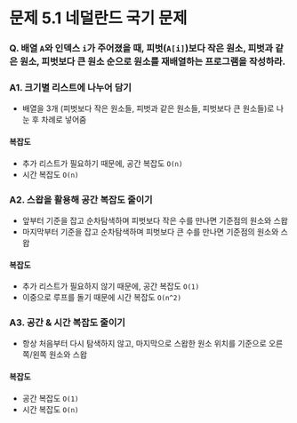 # 문제 5.1 네덜란드 국기 문제
### Q. 배열 `A`와 인덱스 `i`가 주어졌을 때, 피벗(`A[i]`)보다 작은 원소, 피벗과 같은 원소, 피벗보다 큰 원소 순으로 원소를 재배열하는 프로그램을 작성하라.

### A1. 크기별 리스트에 나누어 담기
* 배열을 3개 (피벗보다 작은 원소들, 피벗과 같은 원소들, 피벗보다 큰 원소들)로 나눈 후 차례로 넣어줌

#### 복잡도
* 추가 리스트가 필요하기 때문에, 공간 복잡도 `O(n)`
* 시간 복잡도 `O(n)`

### A2. 스왑을 활용해 공간 복잡도 줄이기
* 앞부터 기준을 잡고 순차탐색하며 피벗보다 작은 수를 만나면 기준점의 원소와 스왑
* 마지막부터 기준을 잡고 순차탐색하며 피벗보다 큰 수를 만나면 기준점의 원소와 스왑

#### 복잡도
* 추가 리스트가 필요하지 않기 때문에, 공간 복잡도 `O(1)`
* 이중으로 루프를 돌기 때문에 시간 복잡도 `O(n^2)`

### A3. 공간 & 시간 복잡도 줄이기
* 항상 처음부터 다시 탐색하지 않고, 마지막으로 스왑한 원소 위치를 기준으로 오른쪽/왼쪽 원소와 스왑

#### 복잡도
* 공간 복잡도 `O(1)`
* 시간 복잡도 `O(n)`